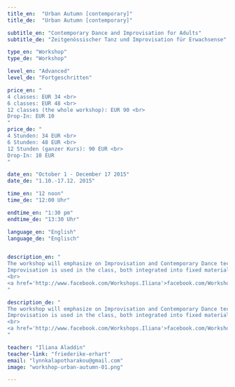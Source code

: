 ```yaml
---
title_en:  "Urban Autumn [contemporary]"
title_de:  "Urban Autumn [contemporary]"

subtitle_en: "Contemporary Dance and Improvisation for Adults"
subtitle_de: "Zeitgenössischer Tanz und Improvisation für Erwachsense"

type_en: "Workshop"
type_de: "Workshop"

level_en: "Advanced"
level_de: "Fortgeschritten"

price_en: "
4 classes: EUR 34 <br>
6 classes: EUR 48 <br>
12 classes (the whole workshop): EUR 90 <br>
Drop-In: EUR 10
"
price_de: "
4 Stunden: 34 EUR <br>
6 Stunden: 48 EUR <br>
12 Stunden (ganzer Kurs): 90 EUR <br>
Drop-In: 10 EUR
"

date_en: "October 1 - December 17 2015"
date_de: "1.10.-17.12. 2015"

time_en: "12 noon"
time_de: "12:00 Uhr"

endtime_en: "1:30 pm"
endtime_de: "13:30 Uhr"

language_en: "English"
language_de: "Englisch"


description_en: "
The workshop will emphasize on Improvisation and Contemporary Dance technique build-up, while inviting the physical joy of organic movement. The technical part focuses on floor work practice, understanding the relation to the floor. Using the flow of the movement to understand the paths followed in space and in the body, we will also explore different movement qualities and dynamics.<br>
Improvisation is used in the class, both integrated into fixed material and separately. To wake up our receiving antennas, our tools of movement, of expression and body awareness. Improvising our warm up & warming up our Improvisation.
<br>
<a href='http://www.facebook.com/Workshops.Iliana'>facebook.com/Workshops.Iliana</a>
"

description_de: "
The workshop will emphasize on Improvisation and Contemporary Dance technique build-up, while inviting the physical joy of organic movement. The technical part focuses on floor work practice, understanding the relation to the floor. Using the flow of the movement to understand the paths followed in space and in the body, we will also explore different movement qualities and dynamics.<br>
Improvisation is used in the class, both integrated into fixed material and separately. To wake up our receiving antennas, our tools of movement, of expression and body awareness. Improvising our warm up & warming up our Improvisation.
<br>
<a href='http://www.facebook.com/Workshops.Iliana'>facebook.com/Workshops.Iliana</a>
"

teacher: "Iliana Aladdin"
teacher-link: "friederike-erhart"
email: "lynnkalapotharakou@gmail.com"
image: "workshop-urban-autumn-01.png"

---
```






